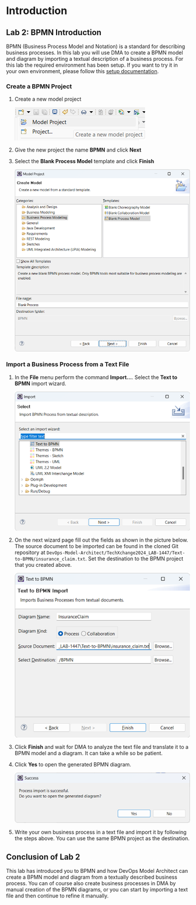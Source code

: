 # Introduction

## Lab 2: BPMN Introduction

BPMN (Business Process Model and Notation) is a standard for describing business processes. In this lab you will use DMA to create a BPMN model and diagram by importing a textual description of a business process.
For this lab the required environment has been setup. If you want to try it in your own environment, please follow this [setup documentation](https://www.ibm.com/docs/en/dma?topic=diagrams-importing-textual-document-bpmn).

### Create a BPMN Project

1. Create a new model project

   ![new model project](images/Lab_2/0000_1_NewModelProject.png)

2. Give the new project the name **BPMN** and click **Next**

3. Select the **Blank Process Model** template and click **Finish**

   ![Blank Process Model](images/Lab_2/0000_2_BPMNProject.png)

### Import a Business Process from a Text File

1. In the **File** menu perform the command **Import...**. Select the **Text to BPMN** import wizard.

   ![Import](images/Lab_2/0001_1_ImportTextToBPMN.png)

2. On the next wizard page fill out the fields as shown in the picture below. The source document to be imported can be found in the cloned Git repository at `DevOps-Model-Architect/TechXchange2024_LAB-1447/Text-to-BPMN/insurance_claim.txt`. Set the destination to the BPMN project that you created above.

   ![Text2BPMN](images/Lab_2/0001_2_TextToBPMNDetails.png)

3. Click **Finish** and wait for DMA to analyze the text file and translate it to a BPMN model and a diagram. It can take a while so be patient.

4. Click **Yes** to open the generated BPMN diagram.

   ![Sucess](images/Lab_2/0001_3_ImportSuccess.png)

5. Write your own business process in a text file and import it by following the steps above. You can use the same BPMN project as the destination.

## Conclusion of Lab 2

This lab has introduced you to BPMN and how DevOps Model Architect can create a BPMN model and diagram from a textually described business process. You can of course also create business processes in DMA by manual creation of the BPMN diagrams, or you can start by importing a text file and then continue to refine it manually.
